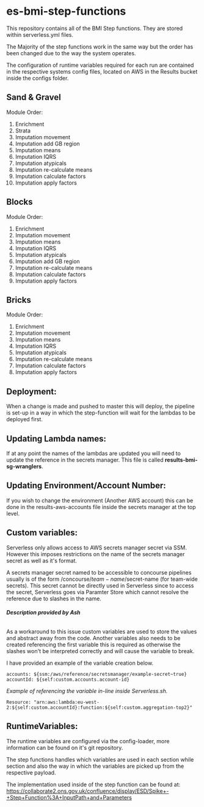 # es-bmi-step-functions

This repository contains all of the BMI Step functions. They are stored within serverless.yml files.

The Majority of the step functions work in the same way but the order has been changed due to the 
way the system operates. 

The configuration of runtime variables required for each run are contained
in the respective systems config files, located on AWS in the Results bucket inside the configs folder.

## Sand & Gravel
Module Order:
1. Enrichment
2. Strata
3. Imputation movement
4. Imputation add GB region
5. Imputation means
6. Imputation IQRS
7. Imputation atypicals
8. Imputation re-calculate means
9. Imputation calculate factors
10. Imputation apply factors

## Blocks
Module Order:
1. Enrichment
2. Imputation movement
3. Imputation means
4. Imputation IQRS
5. Imputation atypicals
6. Imputation add GB region
7. Imputation re-calculate means
8. Imputation calculate factors
9. Imputation apply factors

## Bricks
Module Order:
1. Enrichment
2. Imputation movement
3. Imputation means
4. Imputation IQRS
5. Imputation atypicals
6. Imputation re-calculate means
7. Imputation calculate factors
8. Imputation apply factors

## Deployment:

When a change is made and pushed to master this will deploy, the pipeline is set-up in a way
in which the step-function will wait for the lambdas to be deployed first.

## Updating Lambda names:

If at any point the names of the lambdas are updated you will need to update the reference
in the secrets manager. This file is called **results-bmi-sg-wranglers**.

## Updating Environment/Account Number:

If you wish to change the environment (Another AWS account) this can be done in the
results-aws-accounts file inside the secrets manager at the top level.


## Custom variables:
Serverless only allows access to AWS secrets manager secret via SSM. However this imposes 
restrictions on the name of the secrets manager secret as well as it's format.

A secrets manager secret named to be accessible to concourse pipelines usually is of the 
form /concourse/$team-name/$secret-name (for team-wide secrets). This secret cannot be 
directly used in Serverless since to access the secret, Serverless goes via Paramter 
Store which cannot resolve the reference due to slashes in the name.
###### __Description provided by Ash__

As a workaround to this issue custom variables are used to store the values and abstract 
away from the code. Another variables also needs to be created referencing the first 
variable this is required as otherwise the slashes won't be interpreted correctly and will
cause the variable to break.

I have provided an example of the variable creation below.
```  
accounts: ${ssm:/aws/reference/secretsmanager/example-secret~true}
accountId: ${self:custom.accounts.account-id}
```

_Example of referencing the variable in-line inside Serverless.sh._

```Resource: "arn:aws:lambda:eu-west-2:${self:custom.accountId}:function:${self:custom.aggregation-top2}"```

## RuntimeVariables:
The runtime variables are configured via the config-loader, more information can be found
on it's git repository. 

The step functions handles which variables are used in each section
while section and also the way in which the variables are picked up from the respective payload.

The implementation used inside of the step function can be found at: 
https://collaborate2.ons.gov.uk/confluence/display/ESD/Spike+-+Step+Function%3A+InputPath+and+Parameters
